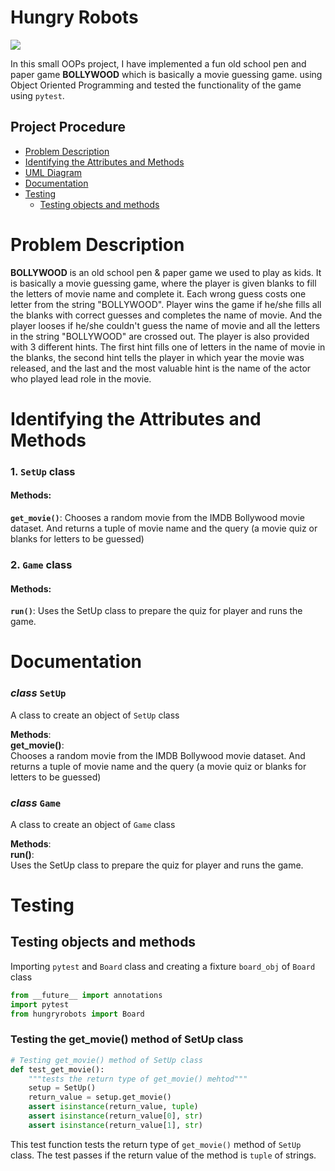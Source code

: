 # Hungry Robots
![](./images/towerofhanoi.gif)

In this small OOPs project, I have implemented a fun old school pen and paper game **BOLLYWOOD** which is basically a movie guessing game. using Object Oriented Programming and tested the functionality of the game using `pytest`.

## Project Procedure
- [Problem Description](#description)
- [Identifying the Attributes and Methods](#identify)
- [UML Diagram](#uml)
- [Documentation](#docu)
- [Testing](#testing)
    - [Testing objects and methods](#objects)

<a name = "description">
<h1> Problem Description</h1>
</a>

**BOLLYWOOD** is an old school pen & paper game we used to play as kids. It is basically a movie guessing game, where the player is given blanks to fill the letters of movie name and complete it. Each wrong guess costs one letter from the string "BOLLYWOOD". Player wins the game if he/she fills all the blanks with correct guesses and completes the name of movie. And the player looses if he/she couldn't guess the name of movie and all the letters in the string "BOLLYWOOD" are crossed out. The player is also provided with 3 different hints. The first hint fills one of letters in the name of movie in the blanks, the second hint tells the player in which year the movie was released, and the last and the most valuable hint is the name of the actor who played lead role in the movie.

<a name = "identify">
<h1>Identifying the Attributes and Methods</h1>
</a>

### 1. `SetUp` class
#### Methods:
**`get_movie()`**: Chooses a random movie from the IMDB Bollywood movie dataset. And returns a tuple of movie name and the query (a movie quiz or blanks for letters to be guessed)

### 2. `Game` class
#### Methods:
**`run()`**: Uses the SetUp class to prepare the quiz for player and runs the game.

<a name = "docu">
<h1> Documentation</h1>
</a>

### *class* `SetUp` 
A class to create an object of `SetUp` class

**Methods**:\
**get_movie()**:\
Chooses a random movie from the IMDB Bollywood movie dataset. And returns a tuple of movie name and the query (a movie quiz or blanks for letters to be guessed)

### *class* `Game` 
A class to create an object of `Game` class

**Methods**:\
**run()**:\
Uses the SetUp class to prepare the quiz for player and runs the game.

<a name = "testing">
<h1> Testing </h1>
</a>
<a name = "objects">
<h2> Testing objects and methods</h2>
</a>

Importing `pytest` and `Board` class and creating a fixture `board_obj` of `Board` class
```py
from __future__ import annotations
import pytest
from hungryrobots import Board
```

### Testing the get_movie() method of SetUp class
```py
# Testing get_movie() method of SetUp class
def test_get_movie():
    """tests the return type of get_movie() mehtod"""
    setup = SetUp()
    return_value = setup.get_movie() 
    assert isinstance(return_value, tuple)
    assert isinstance(return_value[0], str)
    assert isinstance(return_value[1], str)
```
This test function tests the return type of `get_movie()` method of `SetUp` class. The test passes if the return value of the method is `tuple` of strings.